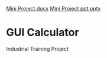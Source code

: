 [Mini Project.docx](https://github.com/ritikarana04/GUI-Calculator/files/7841319/19BCA1126_Mini.Project.1.docx)
[Mini Project ppt.pptx](https://github.com/ritikarana04/GUI-Calculator/files/7841321/19BCA1126_Mini.Project.ppt.pptx)

# GUI Calculator
 Industrial Training Project 
